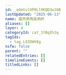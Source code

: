 ```yaml
---
id: _q4mtvlOP0Ll9KQD3w16B
lastUpdated: "2025-06-13"
name: 蛋壳黑陶高柄杯
aliases: []
layer: 4
categoryId: cat_1YBqIhJq
tagIds:
  - tag_L83OWV8g
nsfw: false
parent: ""
relatedEntries: []
timelineEvents: []
titledLinks: []
---
```


